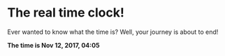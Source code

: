 # The real time clock!

Ever wanted to know what the time is? Well, your journey is about to end!

**The time is Nov 12, 2017, 04:05**